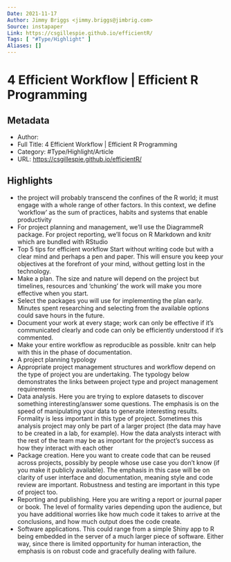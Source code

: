 ```yaml
---
Date: 2021-11-17
Author: Jimmy Briggs <jimmy.briggs@jimbrig.com>
Source: instapaper
Link: https://csgillespie.github.io/efficientR/
Tags: [ "#Type/Highlight" ]
Aliases: []
---
```

# 4 Efficient Workflow | Efficient R Programming

## Metadata
- Author: 
- Full Title: 4 Efficient Workflow | Efficient R Programming
- Category: #Type/Highlight/Article
- URL: https://csgillespie.github.io/efficientR/

## Highlights
- the project will probably transcend the confines of the R world; it must engage with a whole range of other factors. In this context, we define ‘workflow’ as the sum of practices, habits and systems that enable productivity
- For project planning and management, we’ll use the DiagrammeR package. For project reporting, we’ll focus on R Markdown and knitr which are bundled with RStudio
- Top 5 tips for efficient workflow
  Start without writing code but with a clear mind and perhaps a pen and paper. This will ensure you keep your objectives at the forefront of your mind, without getting lost in the technology.
- Make a plan. The size and nature will depend on the project but timelines, resources and ‘chunking’ the work will make you more effective when you start.
- Select the packages you will use for implementing the plan early. Minutes spent researching and selecting from the available options could save hours in the future.
- Document your work at every stage; work can only be effective if it’s communicated clearly and code can only be efficiently understood if it’s commented.
- Make your entire workflow as reproducible as possible. knitr can help with this in the phase of documentation.
- A project planning typology
- Appropriate project management structures and workflow depend on the type of project you are undertaking. The typology below demonstrates the links between project type and project management requirements
- Data analysis. Here you are trying to explore datasets to discover something interesting/answer some questions. The emphasis is on the speed of manipulating your data to generate interesting results. Formality is less important in this type of project. Sometimes this analysis project may only be part of a larger project (the data may have to be created in a lab, for example). How the data analysts interact with the rest of the team may be as important for the project’s success as how they interact with each other
- Package creation. Here you want to create code that can be reused across projects, possibly by people whose use case you don’t know (if you make it publicly available). The emphasis in this case will be on clarity of user interface and documentation, meaning style and code review are important. Robustness and testing are important in this type of project too.
- Reporting and publishing. Here you are writing a report or journal paper or book. The level of formality varies depending upon the audience, but you have additional worries like how much code it takes to arrive at the conclusions, and how much output does the code create.
- Software applications. This could range from a simple Shiny app to R being embedded in the server of a much larger piece of software. Either way, since there is limited opportunity for human interaction, the emphasis is on robust code and gracefully dealing with failure.
